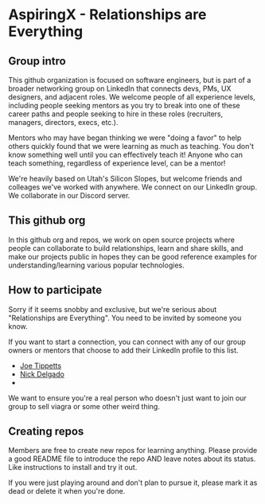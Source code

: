 # AspiringX - Relationships are Everything

## Group intro
This github organization is focused on software engineers, but is part of a
broader networking group on LinkedIn that connects devs, PMs, UX designers, and
adjacent roles. We welcome people of all experience levels, including people
seeking mentors as you try to break into one of these career paths and people
seeking to hire in these roles (recruiters, managers, directors, execs, etc.).

Mentors who may have began thinking we were "doing a favor" to help others
quickly found that we were learning as much as teaching. You don't know
something well until you can effectively teach it! Anyone who can teach something,
regardless of experience level, can be a mentor!

We're heavily based on Utah's Silicon Slopes, but welcome friends and colleages
we've worked with anywhere. We connect on our LinkedIn group. We collaborate
in our Discord server.

## This github org
In this github org and repos, we work on open source projects where people
can collaborate to build relationships, learn and share skills, and make our
projects public in hopes they can be good reference examples for
understanding/learning various popular technologies.

## How to participate
Sorry if it seems snobby and exclusive, but we're serious about
"Relationships are Everything". You need to be invited by someone you know.

If you want to start a connection, you can connect with any of our group
owners or mentors that choose to add their LinkedIn profile to this list.

* [Joe Tippetts](https://www.linkedin.com/in/jtippetts/)
* [Nick Delgado](https://www.linkedin.com/in/ndelgado11/)
*

We want to ensure you're a real person who doesn't just want to join our group
to sell viagra or some other weird thing.

## Creating repos
Members are free to create new repos for learning anything. Please provide a
good README file to introduce the repo AND leave notes about its status. Like
instructions to install and try it out.

If you were just playing around and don't plan to pursue it, please mark it as
dead or delete it when you're done.
